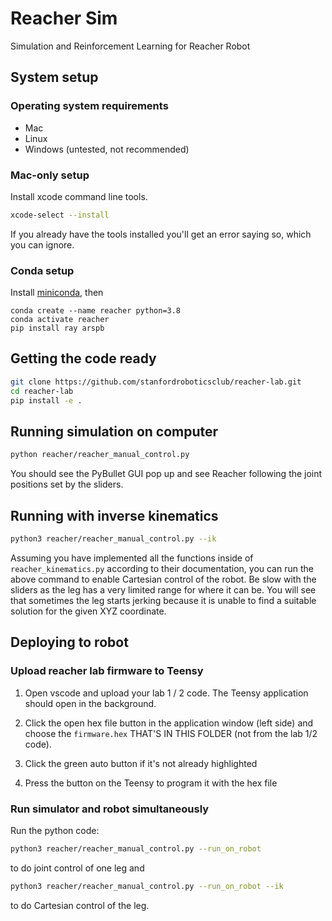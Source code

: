 # Reacher Sim
Simulation and Reinforcement Learning for Reacher Robot

## System setup
### Operating system requirements
* Mac
* Linux
* Windows (untested, not recommended)

### Mac-only setup
Install xcode command line tools.
```bash
xcode-select --install
```
If you already have the tools installed you'll get an error saying so, which you can ignore.

### Conda setup
Install [miniconda](https://docs.conda.io/en/latest/miniconda.html), then
```
conda create --name reacher python=3.8
conda activate reacher
pip install ray arspb
```

## Getting the code ready
```bash
git clone https://github.com/stanfordroboticsclub/reacher-lab.git
cd reacher-lab
pip install -e .
```

## Running simulation on computer
```bash
python reacher/reacher_manual_control.py
```
You should see the PyBullet GUI pop up and see Reacher following the joint positions set by the sliders.

## Running with inverse kinematics
```bash
python3 reacher/reacher_manual_control.py --ik
```
Assuming you have implemented all the functions inside of `reacher_kinematics.py` according to their documentation, you can run the above command to enable Cartesian control of the robot. Be slow with the sliders as the leg has a very limited range for where it can be. You will see that sometimes the leg starts jerking because it is unable to find a suitable solution for the given XYZ coordinate.

## Deploying to robot
### Upload reacher lab firmware to Teensy
1. Open vscode and upload your lab 1 / 2 code. The Teensy application should open in the background.

2. Click the open hex file button in the application window (left side) and choose the `firmware.hex` THAT'S IN THIS FOLDER (not from the lab 1/2 code).

3. Click the green auto button if it's not already highlighted

4. Press the button on the Teensy to program it with the hex file

### Run simulator and robot simultaneously
Run the python code:
```bash
python3 reacher/reacher_manual_control.py --run_on_robot
```
to do joint control of one leg and
```bash
python3 reacher/reacher_manual_control.py --run_on_robot --ik
```
to do Cartesian control of the leg.
<br/>
